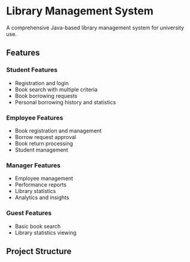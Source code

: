 # Library Management System

A comprehensive Java-based library management system for university use.

## Features

### Student Features
- Registration and login
- Book search with multiple criteria
- Book borrowing requests
- Personal borrowing history and statistics

### Employee Features  
- Book registration and management
- Borrow request approval
- Book return processing
- Student management

### Manager Features
- Employee management
- Performance reports
- Library statistics
- Analytics and insights

### Guest Features
- Basic book search
- Library statistics viewing

## Project Structure
